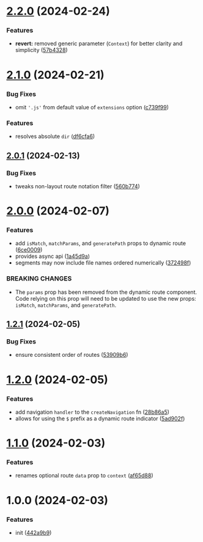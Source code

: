 # [2.2.0](https://github.com/bent10/headless-route/compare/v2.1.0...v2.2.0) (2024-02-24)


### Features

* **revert:** removed generic parameter (`Context`) for better clarity and simplicity ([57b4328](https://github.com/bent10/headless-route/commit/57b432821a304f1e949526747beff33a49fedbd7))

# [2.1.0](https://github.com/bent10/headless-route/compare/v2.0.1...v2.1.0) (2024-02-21)


### Bug Fixes

* omit `'.js'` from default value of `extensions` option ([c739f99](https://github.com/bent10/headless-route/commit/c739f99052b839e31da2e7d04b31532b7a8ebe3d))


### Features

* resolves absolute `dir` ([df6cfa6](https://github.com/bent10/headless-route/commit/df6cfa6dd60db7041bd81e9ad0b2d37cf7cc165f))

## [2.0.1](https://github.com/bent10/headless-route/compare/v2.0.0...v2.0.1) (2024-02-13)


### Bug Fixes

* tweaks non-layout route notation filter ([560b774](https://github.com/bent10/headless-route/commit/560b7741589a13bb3f3264033184a9d36f04ced2))

# [2.0.0](https://github.com/bent10/headless-route/compare/v1.2.1...v2.0.0) (2024-02-07)


### Features

* add `isMatch`, `matchParams`, and `generatePath` props to dynamic route ([6ce0009](https://github.com/bent10/headless-route/commit/6ce0009d96022e6d18b478e003c09c968d7ad96f))
* provides async api ([1a45d9a](https://github.com/bent10/headless-route/commit/1a45d9ae0b4d964866db39c9ce51d51e57925cd5))
* segments may now include file names ordered numerically ([372498f](https://github.com/bent10/headless-route/commit/372498f6a7d6404dc7feff2a868c2b0580890b4d))


### BREAKING CHANGES

* The `params` prop has been removed from the dynamic route component. Code relying
on this prop will need to be updated to use the new props: `isMatch`, `matchParams`, and
`generatePath`.

## [1.2.1](https://github.com/bent10/headless-route/compare/v1.2.0...v1.2.1) (2024-02-05)


### Bug Fixes

* ensure consistent order of routes ([53909b6](https://github.com/bent10/headless-route/commit/53909b6c947ff9a769ba69d7acbce1597e343f12))

# [1.2.0](https://github.com/bent10/headless-route/compare/v1.1.0...v1.2.0) (2024-02-05)


### Features

* add navigation `handler` to the `createNavigation` fn ([28b86a5](https://github.com/bent10/headless-route/commit/28b86a57a3213909d0b969e62b8e44115e1cca2e))
* allows for using the `$` prefix as a dynamic route indicator ([5ad902f](https://github.com/bent10/headless-route/commit/5ad902f060564b34249272bec0db4a660cff8e1a))

# [1.1.0](https://github.com/bent10/headless-route/compare/v1.0.0...v1.1.0) (2024-02-03)


### Features

* renames optional route `data` prop to `context` ([af65d88](https://github.com/bent10/headless-route/commit/af65d88b7624edb7d3f83e5e5eff0d43c54fdf62))

# 1.0.0 (2024-02-03)


### Features

* init ([442a9b9](https://github.com/bent10/headless-route/commit/442a9b9e7efc4f97bfd7235fb21ad2b2f1b3f2f5))
